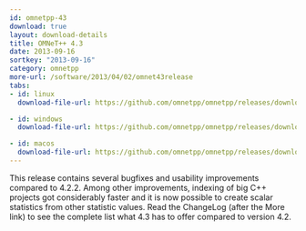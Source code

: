```yaml
---
id: omnetpp-43
download: true
layout: download-details
title: OMNeT++ 4.3
date: 2013-09-16
sortkey: "2013-09-16"
category: omnetpp
more-url: /software/2013/04/02/omnet43release
tabs:
- id: linux
  download-file-url: https://github.com/omnetpp/omnetpp/releases/download/omnetpp-4.3/omnetpp-4.3-src.tgz

- id: windows
  download-file-url: https://github.com/omnetpp/omnetpp/releases/download/omnetpp-4.3/omnetpp-4.3-src-windows.zip

- id: macos
  download-file-url: https://github.com/omnetpp/omnetpp/releases/download/omnetpp-4.3/omnetpp-4.3-src.tgz
---
```


This release contains several bugfixes and usability improvements compared to
4.2.2. Among other improvements, indexing of big C++ projects got considerably
faster and it is now possible to create scalar statistics from other statistic
values. Read the ChangeLog (after the More link) to see the complete list what
4.3 has to offer compared to version 4.2.
